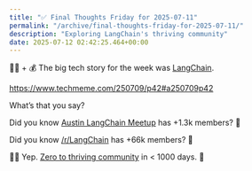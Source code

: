 ```yaml
---
title: "✅ Final Thoughts Friday for 2025-07-11"
permalink: "/archive/final-thoughts-friday-for-2025-07-11/"
description: "Exploring LangChain's thriving community"
date: 2025-07-12 02:42:25.464+00:00
---
```


<p>🦜🔗 + 💰 The big tech story for the week was <a target="_blank" rel="noopener noreferrer nofollow" href="https://www.langchain.com/">LangChain</a>.</p><p><a target="_blank" rel="noopener noreferrer nofollow" href="https://www.techmeme.com/250709/p42#a250709p42">https://www.techmeme.com/250709/p42#a250709p42</a></p><p>What’s that you say?</p><p>Did you know <a target="_blank" rel="noopener noreferrer nofollow" href="https://www.meetup.com/austin-langchain-ai-group/">Austin LangChain Meetup</a> has +1.3k members? 🤯</p><p>Did you know <a target="_blank" rel="noopener noreferrer nofollow" href="https://www.reddit.com/r/LangChain/">/r/LangChain</a> has +66k members? 🤯</p><p>🦜🔗 Yep. <a target="_blank" rel="noopener noreferrer nofollow" href="https://www.langchain.com/community">Zero to thriving community</a> in &lt; 1000 days. 🤯</p>